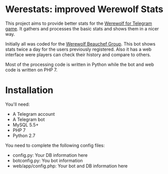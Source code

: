 # Werestats: improved Werewolf Stats

This project aims to provide better stats for the [Werewolf for Telegram game](http://www.tgwerewolf.com/). It gathers and processes the basic stats and shows them in a nicer way. 

Initially all was coded for the [Werewolf Beauchef Group](https://t.me/lacremedelawerewolf). This bot shows stats twice a day for the users previously registered. Also it has a web interface were players can check their history and compare to others.

Most of the processing code is written in Python while the bot and web code is written on PHP 7.

# Installation

You'll need:
* A Telegram account
* A Telegram bot
* MySQL 5.5+
* PHP 7
* Python 2.7

You need to complete the following config files:
* config.py: Your DB information here
* botconfig.py: You bot information
* web/app/config.php: Your bot and DB information here


